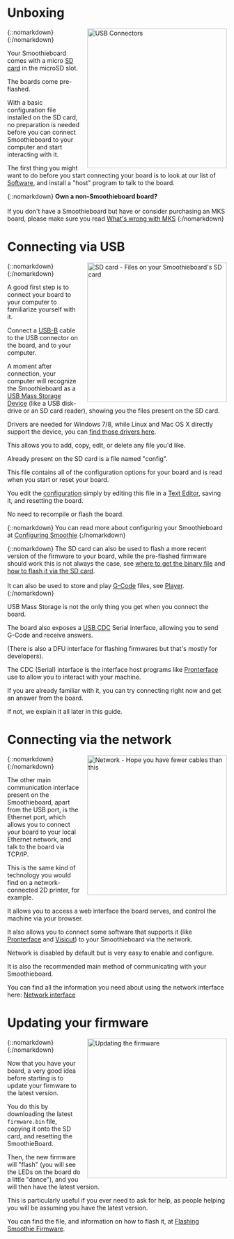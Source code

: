 # Unboxing

{::nomarkdown}
<a href="/images/usb.png">
  <img src="/images/usb.png" alt="USB Connectors" width="320" height="auto" style="float: right; margin-left: 1rem;"/>
</a>
{:/nomarkdown}

Your Smoothieboard comes with a micro [SD card](sd-card) in the microSD slot.

The boards come pre-flashed.

With a basic configuration file installed on the SD card, no preparation is needed before you can connect Smoothieboard to your computer and start interacting with it.

The first thing you might want to do before you start connecting your board is to look at our list of [Software](software), and install a "host" program to talk to the board.

{::nomarkdown}
<sl-alert variant="warning" open>
  <sl-icon slot="icon" name="exclamation-triangle"></sl-icon>
  <strong>Own a non-Smoothieboard board?</strong><br><br>
  If you don't have a Smoothieboard but have or consider purchasing an MKS board, please make sure you read <a href="troubleshooting#what-is-wrong-with-mks">What's wrong with MKS</a>
</sl-alert>
{:/nomarkdown}

# Connecting via USB

{::nomarkdown}
<a href="/images/files-on-sd.png">
  <img src="/images/files-on-sd.png" alt="SD card - Files on your Smoothieboard's SD card" width="320" height="auto" style="float: right; margin-left: 1rem;"/>
</a>
{:/nomarkdown}

A good first step is to connect your board to your computer to familiarize yourself with it.

Connect a [USB-B](http://en.wikipedia.org/wiki/USB#.22A.22_.26_.22B.22_connectors) cable to the USB connector on the board, and to your computer.


A moment after connection, your computer will recognize the Smoothieboard as a [USB Mass Storage Device](http://en.wikipedia.org/wiki/USB_mass_storage_device_class) (like a USB disk-drive or an SD card reader), showing you the files present on the SD card.

Drivers are needed for Windows 7/8, while Linux and Mac OS X directly support the device, you can [find those drivers here](http://smoothieware.org/windows-drivers).

This allows you to add, copy, edit, or delete any file you'd like.

Already present on the SD card is a file named "config".

This file contains all of the configuration options for your board and is read when you start or reset your board.

You edit the [configuration](http://smoothieware.org/configuring-smoothie) simply by editing this file in a [Text Editor](https://wiki.gnome.org/Apps/Gedit), saving it, and resetting the board.

No need to recompile or flash the board.

{::nomarkdown}
<sl-alert variant="success" open>
  <sl-icon slot="icon" name="check-circle"></sl-icon>
  You can read more about configuring your Smoothieboard at <a href="http://smoothieware.org/configuring-smoothie">Configuring Smoothie</a>
</sl-alert>
{:/nomarkdown}

{::nomarkdown}
<sl-alert variant="neutral" open>
  <sl-icon slot="icon" name="info-circle"></sl-icon>
  The SD card can also be used to flash a more recent version of the firmware to your board, while the pre-flashed firmware should work this is not always the case, see <a href="getting-smoothie">where to get the binary file</a> and <a href="flashing-smoothie-firmware">how to flash it via the SD card</a>.<br><br>It can also be used to store and play <a href="http://en.wikipedia.org/wiki/G-code">G-Code</a> files, see <a href="player">Player</a>.
</sl-alert>
{:/nomarkdown}

USB Mass Storage is not the only thing you get when you connect the board.

The board also exposes a [USB CDC](http://en.wikipedia.org/wiki/USB_communications_device_class) Serial interface, allowing you to send G-Code and receive answers.

(There is also a DFU interface for flashing firmwares but that's mostly for developers).

The CDC (Serial) interface is the interface host programs like [Pronterface](pronterface) use to allow you to interact with your machine.

If you are already familiar with it, you can try connecting right now and get an answer from the board.

If not, we explain it all later in this guide.

# Connecting via the network

{::nomarkdown}
<a href="/images/network-cables.png">
  <img src="/images/network-cables.png" alt="Network - Hope you have fewer cables than this" width="320" height="auto" style="float: right; margin-left: 1rem;"/>
</a>
{:/nomarkdown}

The other main communication interface present on the Smoothieboard, apart from the USB port, is the Ethernet port, which allows you to connect your board to your local Ethernet network, and talk to the board via TCP/IP.

This is the same kind of technology you would find on a network-connected 2D printer, for example.

It allows you to access a web interface the board serves, and control the machine via your browser.

It also allows you to connect some software that supports it (like [Pronterface](pronterface) and [Visicut](visicut)) to your Smoothieboard via the network.

Network is disabled by default but is very easy to enable and configure.

It is also the recommended main method of communicating with your Smoothieboard.

You can find all the information you need about using the network interface here: [Network interface](http://smoothieware.org/network)

# Updating your firmware

{::nomarkdown}
<a href="/images/firmware-upgrade.png">
  <img src="/images/firmware-upgrade.png" alt="Updating the firmware" width="320" height="auto" style="float: right; margin-left: 1rem;"/>
</a>
{:/nomarkdown}

Now that you have your board, a very good idea before starting is to update your firmware to the latest version.

You do this by downloading the latest `firmware.bin` file, copying it onto the SD card, and resetting the SmoothieBoard.

Then, the new firmware will "flash" (you will see the LEDs on the board do a little "dance"), and you will then have the latest version.

This is particularly useful if you ever need to ask for help, as people helping you will be assuming you have the latest version.

You can find the file, and information on how to flash it, at [Flashing Smoothie Firmware](http://smoothieware.org/flashing-smoothie-firmware).
